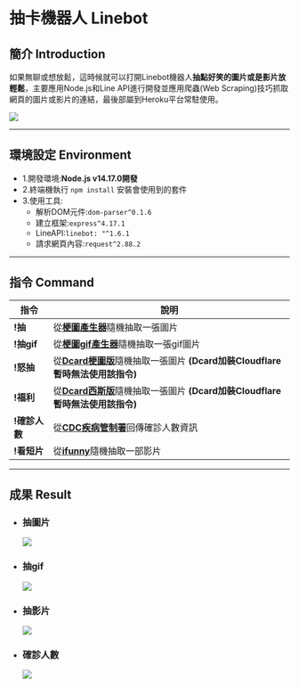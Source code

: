# 抽卡機器人 Linebot

## 簡介 Introduction
如果無聊或想放鬆，這時候就可以打開Linebot機器人**抽點好笑的圖片或是影片放輕鬆**，主要應用Node.js和Line API進行開發並應用爬蟲(Web Scraping)技巧抓取網頁的圖片或影片的連結，最後部屬到Heroku平台常駐使用。

![](https://i.imgur.com/u3xbFFV.png)

----------------------------------------

## 環境設定 Environment
- 1.開發環境:**Node.js v14.17.0開發**
- 2.終端機執行 ```npm install``` 安裝會使用到的套件
- 3.使用工具:
    * 解析DOM元件:```dom-parser^0.1.6```
    * 建立框架:```express^4.17.1```
    * LineAPI:```linebot: "^1.6.1```
    * 請求網頁內容:```request^2.88.2```

----------------------------------------

## 指令 Command

| 指令 | 說明 |
| -------- | -------- | 
| **!抽**| 從[**梗圖產生器**](https://memes.tw/maker)隨機抽取一張圖片| 
| **!抽gif**|從[**梗圖gif產生器**](https://memes.tw/gif-maker)隨機抽取一張gif圖片 | 
|**!怒抽** | 從[**Dcard梗圖版**](https://www.dcard.tw/f/meme)隨機抽取一張圖片 **(Dcard加裝Cloudflare暫時無法使用該指令)**|
|**!福利** |從[**Dcard西斯版**](https://www.dcard.tw/f/sex)隨機抽取一張圖片 **(Dcard加裝Cloudflare暫時無法使用該指令)** |
|**!確診人數**|從[**CDC疾病管制署**](https://sites.google.com/cdc.gov.tw/2019ncov/taiwan?authuser=0)回傳確診人數資訊 |
|**!看短片** |從[**ifunny**](https://ifunny.co/memes)隨機抽取一部影片|

----------------------------------------

## 成果 Result

- ### 抽圖片
    ![](https://i.imgur.com/XAfMJYZ.jpg)
    
- ### 抽gif
    ![](https://i.imgur.com/mHcxPAe.jpg)

- ### 抽影片
    ![](https://i.imgur.com/4sae3Ev.jpg)

- ### 確診人數
    ![](https://i.imgur.com/5otfKt0.png)
